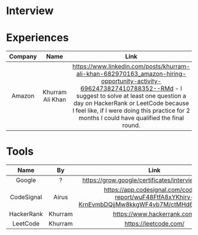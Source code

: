 # Interview

# Experiences

Company|Name|Link
:-:|:-:|:-:
Amazon|Khurram Ali Khan|https://www.linkedin.com/posts/khurram-ali-khan-682970163_amazon-hiring-opportunity-activity-6962473827410788352--RMd - I suggest to solve at least one question a day on HackerRank or LeetCode because I feel like, if I were doing this practice for 2 months I could have qualified the final round.

# Tools

Name|By|Link
:-:|:-:|:-:
Google|?|https://grow.google/certificates/interview-warmup/
CodeSignal|Airus|https://app.codesignal.com/coding-report/wuF48FtfA8xYKhirv-KrnEvmbDQjjMw8kkgWF4vb7M/ctMHd6iqDrQ36NztY
HackerRank|Khurram|https://www.hackerrank.com/
LeetCode|Khurram|https://leetcode.com/

